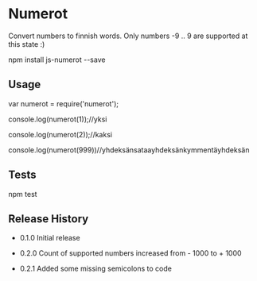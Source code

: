 Numerot
=======

Convert numbers to finnish words. Only numbers -9 .. 9 are supported at this state :)

npm install js-numerot --save

## Usage

  var numerot = require('numerot');

  console.log(numerot(1));//yksi

  console.log(numerot(2));//kaksi

  console.log(numerot(999))//yhdeksänsataayhdeksänkymmentäyhdeksän

## Tests

  npm test

## Release History

* 0.1.0 Initial release

* 0.2.0 Count of supported numbers increased from - 1000 to + 1000

* 0.2.1 Added some missing semicolons to code 